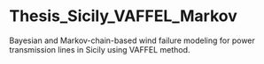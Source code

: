 # Thesis_Sicily_VAFFEL_Markov
Bayesian and Markov-chain-based wind failure modeling for power transmission lines in Sicily using VAFFEL method.
